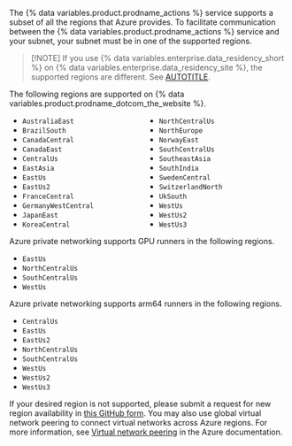 The {% data variables.product.prodname_actions %} service supports a subset of all the regions that Azure provides. To facilitate communication between the {% data variables.product.prodname_actions %} service and your subnet, your subnet must be in one of the supported regions.

> [!NOTE] If you use {% data variables.enterprise.data_residency_short %} on {% data variables.enterprise.data_residency_site %}, the supported regions are different. See [AUTOTITLE](/admin/data-residency/network-details-for-ghecom#supported-regions-for-azure-private-networking).

The following regions are supported on {% data variables.product.prodname_dotcom_the_website %}.

<ul style="-webkit-column-count: 2; -moz-column-count: 2; column-count: 2;">
<li><code>AustraliaEast</code></li>
<li><code>BrazilSouth</code></li>
<li><code>CanadaCentral</code></li>
<li><code>CanadaEast</code></li>
<li><code>CentralUs</code></li>
<li><code>EastAsia</code></li>
<li><code>EastUs</code></li>
<li><code>EastUs2</code></li>
<li><code>FranceCentral</code></li>
<li><code>GermanyWestCentral</code></li>
<li><code>JapanEast</code></li>
<li><code>KoreaCentral</code></li>
<li><code>NorthCentralUs</code></li>
<li><code>NorthEurope</code></li>
<li><code>NorwayEast</code></li>
<li><code>SouthCentralUs</code></li>
<li><code>SoutheastAsia</code></li>
<li><code>SouthIndia</code></li>
<li><code>SwedenCentral</code></li>
<li><code>SwitzerlandNorth</code></li>
<li><code>UkSouth</code></li>
<li><code>WestUs</code></li>
<li><code>WestUs2</code></li>
<li><code>WestUs3</code></li>
</ul>

Azure private networking supports GPU runners in the following regions.

* `EastUs`
* `NorthCentralUs`
* `SouthCentralUs`
* `WestUs`

Azure private networking supports arm64 runners in the following regions.

* `CentralUs`
* `EastUs`
* `EastUs2`
* `NorthCentralUs`
* `SouthCentralUs`
* `WestUs`
* `WestUs2`
* `WestUs3`

If your desired region is not supported, please submit a request for new region availability in [this GitHub form](https://resources.github.com/private-networking-for-github-hosted-runners-with-azure-virtual-networks/). You may also use global virtual network peering to connect virtual networks across Azure regions. For more information, see [Virtual network peering](https://learn.microsoft.com/en-us/azure/virtual-network/virtual-network-peering-overview) in the Azure documentation.
